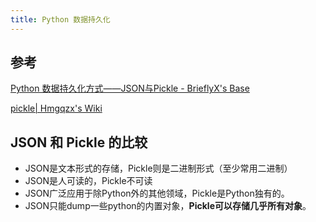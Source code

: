 ```yaml
---
title: Python 数据持久化
---
```


## 参考

[Python 数据持久化方式——JSON与Pickle - BrieflyX's Base](http://brieflyx.me/2015/python-module/python-data-persistence/)

[pickle| Hmgqzx's Wiki](https://hmgqzx.github.io/wiki/Python/pickle)

## JSON 和 Pickle 的比较

- JSON是文本形式的存储，Pickle则是二进制形式（至少常用二进制）
- JSON是人可读的，Pickle不可读
- JSON广泛应用于除Python外的其他领域，Pickle是Python独有的。
- JSON只能dump一些python的内置对象，**Pickle可以存储几乎所有对象**。

